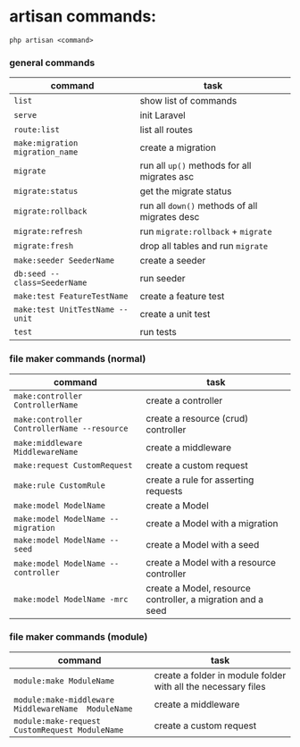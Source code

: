 # artisan commands:

```
php artisan <command>
```

### general commands

| command                          | task                                          |
|----------------------------------|-----------------------------------------------|
| `list`                           | show list of commands                         |
| `serve`                          | init Laravel                                  |
| `route:list`                     | list all routes                               |
| `make:migration migration_name`  | create a migration                            |
| `migrate`                        | run all `up()` methods for all migrates asc   |
| `migrate:status`                 | get the migrate status                        |
| `migrate:rollback`               | run all `down()` methods of all migrates desc |
| `migrate:refresh`                | run `migrate:rollback` + `migrate`            |
| `migrate:fresh`                  | drop all tables and run `migrate`             |
| `make:seeder SeederName`         | create a seeder                               |
| `db:seed --class=SeederName`     | run seeder                                    |
| `make:test FeatureTestName`      | create a feature test                         |
| `make:test UnitTestName -- unit` | create a unit test                            |
| `test`                           | run tests                                     |

### file maker commands (normal)

| command                                     | task                                                        |
|---------------------------------------------|-------------------------------------------------------------|
| `make:controller ControllerName`            | create a controller                                         |
| `make:controller ControllerName --resource` | create a resource (crud) controller                         |
| `make:middleware MiddlewareName`            | create a middleware                                         |
| `make:request CustomRequest`                | create a custom request                                     |
| `make:rule CustomRule`                      | create a rule for asserting requests                        |
| `make:model ModelName`                      | create a Model                                              |
| `make:model ModelName --migration`          | create a Model with a migration                             |
| `make:model ModelName -- seed `             | create a Model with a seed                                  |
| `make:model ModelName --controller`         | create a Model with a resource controller                   |
| `make:model ModelName -mrc`                 | create a Model, resource controller, a migration and a seed |

### file maker commands (module)

| command                                             | task                                                          |
|-----------------------------------------------------|---------------------------------------------------------------|
| `module:make ModuleName`                            | create a folder in module folder with all the necessary files |
| `module:make-middleware MiddlewareName  ModuleName` | create a middleware                                           |
| `module:make-request CustomRequest ModuleName`      | create a custom request                                       |
